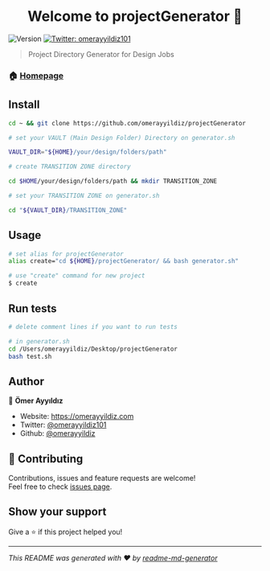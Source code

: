 <h1 align="center">Welcome to projectGenerator 👋</h1>
<p>
  <img alt="Version" src="https://img.shields.io/badge/version-v0.1-blue.svg?cacheSeconds=2592000" />

  <a href="https://twitter.com/omerayyildiz101" target="_blank">
    <img alt="Twitter: omerayyildiz101" src="https://img.shields.io/twitter/follow/omerayyildiz101.svg?style=social" />
  </a>
</p>

> Project Directory Generator for Design Jobs

### 🏠 [Homepage](https://git.omerayyildiz.com/projectGenerator)

## Install

```sh
cd ~ && git clone https://github.com/omerayyildiz/projectGenerator
```

```sh
# set your VAULT (Main Design Folder) Directory on generator.sh

VAULT_DIR="${HOME}/your/design/folders/path"
```

```sh
# create TRANSITION ZONE directory

cd $HOME/your/design/folders/path && mkdir TRANSITION_ZONE
```

```sh
# set your TRANSITION ZONE on generator.sh

cd "${VAULT_DIR}/TRANSITION_ZONE"
```

## Usage

```sh
# set alias for projectGenerator
alias create="cd ${HOME}/projectGenerator/ && bash generator.sh"
```

```sh
# use "create" command for new project
$ create
```

## Run tests

```sh
# delete comment lines if you want to run tests

# in generator.sh
cd /Users/omerayyildiz/Desktop/projectGenerator
bash test.sh
```

## Author

👤 **Ömer Ayyıldız**

- Website: https://omerayyildiz.com
- Twitter: [@omerayyildiz101](https://twitter.com/omerayyildiz101)
- Github: [@omerayyildiz](https://github.com/omerayyildiz)

## 🤝 Contributing

Contributions, issues and feature requests are welcome!<br />Feel free to check [issues page](https://github.com/omerayyildiz/projectGenerator/issues).

## Show your support

Give a ⭐️ if this project helped you!

---

_This README was generated with ❤️ by [readme-md-generator](https://github.com/kefranabg/readme-md-generator)_
